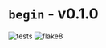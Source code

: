# `begin` - v0.1.0
![tests](https://github.com/LachlanMarnham/begin/actions/workflows/tests/badge.svg?branch=setup-ci)
![flake8](https://github.com/LachlanMarnham/begin/actions/workflows/flake8/badge.svg?branch=setup-ci)